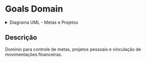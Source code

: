 # Goals Domain

<details>
  <summary>Diagrama UML - Metas e Projetos</summary>

![Goals](https://kroki.io/plantuml/svg/eNpLyk9OwzAQhu_9EpiHs0Uau1fSbGahc8TxD2AgSGWmRh5ffuJ6_2gOSZwSWylg0TBMsP_9DaLV-cqwnmSWX6GnR3gcLNuqcpR1fJKqQpiQxHRkyPjYnRrBCbTgU5HZbbY_hy7OmnRxsvDEz8o8oqOXEPFtWn3F_8FqG9-_)

</details>

## Descrição

Domínio para controle de metas, projetos pessoais e vinculação de movimentações financeiras.